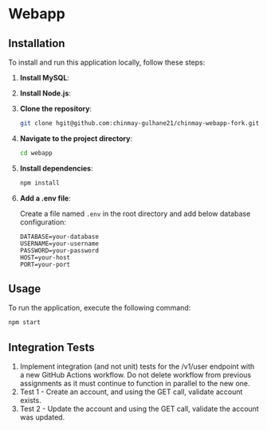 # Webapp


## Installation

To install and run this application locally, follow these steps:

1. **Install MySQL**:


2. **Install Node.js**:

3. **Clone the repository**:

    ```bash
    git clone hgit@github.com:chinmay-gulhane21/chinmay-webapp-fork.git
    ```

4. **Navigate to the project directory**:

    ```bash
    cd webapp
    ```

5. **Install dependencies**:

    ```bash
    npm install
    ```

6. **Add a .env file**:

    Create a file named `.env` in the root directory and add below database configuration:

    ```
    DATABASE=your-database
    USERNAME=your-username
    PASSWORD=your-password
    HOST=your-host
    PORT=your-port
    ```

## Usage

To run the application, execute the following command:

```bash
npm start
```

## Integration Tests

1. Implement integration (and not unit) tests for the /v1/user endpoint with a new GitHub Actions workflow. Do not delete workflow from previous assignments as it must continue to function in parallel to the new one.
2. Test 1 - Create an account, and using the GET call, validate account exists.
3. Test 2 - Update the account and using the GET call, validate the account was updated.
